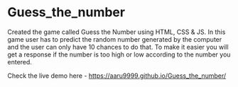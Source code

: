 # Guess_the_number
Created the game called Guess the Number using HTML, CSS & JS. In this game user has to predict the random number generated by the computer and the user can only have 10 chances to do that. To make it easier you will get a response if the number is too high or low according to the number you entered.

Check the live demo here - https://aaru9999.github.io/Guess_the_number/
